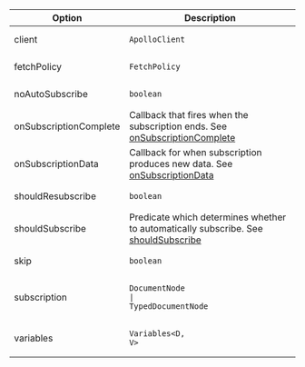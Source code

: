 | Option | Description |
| ------ | ----------- |
| client | <pre class="language-ts"><code class="language-ts">ApolloClient</code></pre> | ApolloClient instance for the subscription. |
| fetchPolicy | <pre class="language-ts"><code class="language-ts">FetchPolicy</code></pre> | See [fetchPolicy](/api/interfaces/subscription/#fetchpolicy) |
| noAutoSubscribe | <pre class="language-ts"><code class="language-ts">boolean</code></pre> | If set, the component will not subscribe until called explicitly. See [noAutoSubscribe](/api/interfaces/subscription/#noautosubscribe) |
| onSubscriptionComplete | Callback that fires when the subscription ends. See [onSubscriptionComplete](/api/interfaces/subscription/#onsubscriptioncomplete) |
| onSubscriptionData | Callback for when subscription produces new data. See [onSubscriptionData](/api/interfaces/subscription/#onsubscriptiondata) |
| shouldResubscribe | <pre class="language-ts"><code class="language-ts">boolean</code></pre> | Determines if your subscription should be unsubscribed and subscribed again |
| shouldSubscribe | Predicate which determines whether to automatically subscribe. See [shouldSubscribe](/api/interfaces/subscription/#shouldsubscribe) |
| skip | <pre class="language-ts"><code class="language-ts">boolean</code></pre> | When true, the subscription will not fetch at all. |
| subscription | <pre class="language-ts"><code class="language-ts">DocumentNode <span class="token operator">&vert;</span> TypedDocumentNode</code></pre> | Subscription GraphQL Document |
| variables | <pre class="language-ts"><code class="language-ts">Variables<span class="token operator">&lt;</span><span class="token constant">D</span><span class="token punctuation">,</span> <span class="token constant">V</span><span class="token operator">&gt;</span> </code></pre> | Subscription variables |
